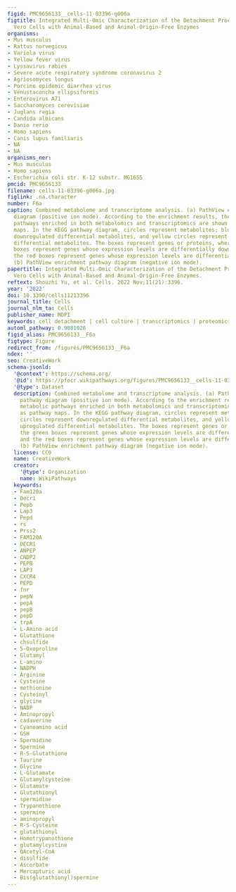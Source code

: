 ```yaml
---
figid: PMC9656133__cells-11-03396-g006a
figtitle: Integrated Multi-Omic Characterization of the Detachment Process of Adherent
  Vero Cells with Animal-Based and Animal-Origin-Free Enzymes
organisms:
- Mus musculus
- Rattus norvegicus
- Variola virus
- Yellow fever virus
- Lyssavirus rabies
- Severe acute respiratory syndrome coronavirus 2
- Agriosomyces longus
- Porcine epidemic diarrhea virus
- Venustaconcha ellipsiformis
- Enterovirus A71
- Saccharomyces cerevisiae
- Juglans regia
- Candida albicans
- Danio rerio
- Homo sapiens
- Canis lupus familiaris
- NA
- NA
organisms_ner:
- Mus musculus
- Homo sapiens
- Escherichia coli str. K-12 substr. MG1655
pmcid: PMC9656133
filename: cells-11-03396-g006a.jpg
figlink: .na.character
number: F6a
caption: Combined metabolome and transcriptome analysis. (a) PathView enrichment pathway
  diagram (positive ion mode). According to the enrichment results, the metabolic
  pathways enriched in both metabolomics and transcriptomics are shown as pathway
  maps. In the KEGG pathway diagram, circles represent metabolites; blue circles represent
  downregulated differential metabolites, and yellow circles represent upregulated
  differential metabolites. The boxes represent genes or proteins, where the green
  boxes represent genes whose expression levels are differentially downregulated and
  the red boxes represent genes whose expression levels are differentially upregulated.
  (b) PathView enrichment pathway diagram (negative ion mode).
papertitle: Integrated Multi-Omic Characterization of the Detachment Process of Adherent
  Vero Cells with Animal-Based and Animal-Origin-Free Enzymes.
reftext: Shouzhi Yu, et al. Cells. 2022 Nov;11(21):3396.
year: '2022'
doi: 10.3390/cells11213396
journal_title: Cells
journal_nlm_ta: Cells
publisher_name: MDPI
keywords: cell detachment | cell culture | transcriptomics | proteomics | metabolomics
automl_pathway: 0.9081026
figid_alias: PMC9656133__F6a
figtype: Figure
redirect_from: /figures/PMC9656133__F6a
ndex: ''
seo: CreativeWork
schema-jsonld:
  '@context': https://schema.org/
  '@id': https://pfocr.wikipathways.org/figures/PMC9656133__cells-11-03396-g006a.html
  '@type': Dataset
  description: Combined metabolome and transcriptome analysis. (a) PathView enrichment
    pathway diagram (positive ion mode). According to the enrichment results, the
    metabolic pathways enriched in both metabolomics and transcriptomics are shown
    as pathway maps. In the KEGG pathway diagram, circles represent metabolites; blue
    circles represent downregulated differential metabolites, and yellow circles represent
    upregulated differential metabolites. The boxes represent genes or proteins, where
    the green boxes represent genes whose expression levels are differentially downregulated
    and the red boxes represent genes whose expression levels are differentially upregulated.
    (b) PathView enrichment pathway diagram (negative ion mode).
  license: CC0
  name: CreativeWork
  creator:
    '@type': Organization
    name: WikiPathways
  keywords:
  - Fam120a
  - Decr1
  - Pepb
  - Lap3
  - Pepd
  - rs
  - Prss2
  - FAM120A
  - DECR1
  - ANPEP
  - CNDP2
  - PEPB
  - LAP3
  - CXCR4
  - PEPD
  - fnr
  - pepN
  - pepA
  - pepB
  - pepD
  - trpA
  - L-Amino acid
  - Glutathione
  - chsulfide
  - 5-Oxoproline
  - Glutamyl
  - L-amino
  - NADPH
  - Arginine
  - Cysteine
  - methionine
  - Cysteinyl
  - glycine
  - NADP
  - Aminopropyl
  - cadaverine
  - Cyanoamino acid
  - GSH
  - Spermidine
  - Spermine
  - R-S-Glutathione
  - Taurine
  - Glycine
  - L-Glutamate
  - Glutamylcysteine
  - Glutamate
  - Glutathionyl
  - spermidine
  - Trypanothione
  - spermine
  - aminopropyl
  - R-S-Cysteine
  - glutathionyl
  - Homotrypanothione
  - glutamylcystine
  - QAcetyl-CoA
  - disulfide
  - Ascorbate
  - Mercapturic acid
  - Bis(glutathionyl)spermine
---
```

